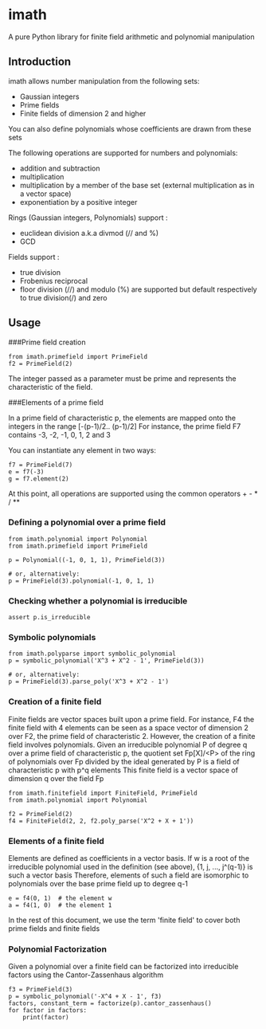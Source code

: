 # imath
A pure Python library for finite field arithmetic and polynomial manipulation

## Introduction
imath allows number manipulation from the following sets:
- Gaussian integers
- Prime fields
- Finite fields of dimension 2 and higher

You can also define polynomials whose coefficients are drawn from these sets

The following operations are supported for numbers and polynomials:
- addition and subtraction
- multiplication
- multiplication by a member of the base set (external multiplication as in a vector space)
- exponentiation by a positive integer

Rings (Gaussian integers, Polynomials) support :
- euclidean division a.k.a divmod (// and %)
- GCD

Fields support :
- true division
- Frobenius reciprocal
- floor division (//) and modulo (%) are supported but default respectively to true division(/) and zero

## Usage


###Prime field creation


    from imath.primefield import PrimeField
    f2 = PrimeField(2)
    
The integer passed as a parameter must be prime and represents the characteristic of the field.

###Elements of a prime field

In a prime field of characteristic p, the elements are mapped onto the integers in the range [-(p-1)/2.. (p-1)/2]
For instance, the prime field F7 contains -3, -2, -1, 0, 1, 2 and 3

You can instantiate any element in two ways:

    f7 = PrimeField(7)
    e = f7(-3)
    g = f7.element(2)
    
At this point, all operations are supported using the common operators + - * / **

### Defining a polynomial over a prime field

    from imath.polynomial import Polynomial
    from imath.primefield import PrimeField
    
    p = Polynomial((-1, 0, 1, 1), PrimeField(3))
    
    # or, alternatively:
    p = PrimeField(3).polynomial(-1, 0, 1, 1)
    
### Checking whether a polynomial is irreducible

    assert p.is_irreducible
    
### Symbolic polynomials

    from imath.polyparse import symbolic_polynomial
    p = symbolic_polynomial('X^3 + X^2 - 1', PrimeField(3))
    
    # or, alternatively:
    p = PrimeField(3).parse_poly('X^3 + X^2 - 1')
    
### Creation of a finite field
Finite fields are vector spaces built upon a prime field. For instance, F4 the finite field with 4 elements can be seen as a space vector of dimension 2 over F2, the prime field of characteristic 2.
However, the creation of a finite field involves polynomials. Given an irreducible polynomial P of degree q over a prime field of characteristic p, the quotient set Fp[X]/\<P> of the ring of polynomials over Fp divided by the ideal generated by P is a field of characteristic p with p^q elements
This finite field is a vector space of dimension q over the field Fp

    from imath.finitefield import FiniteField, PrimeField
    from imath.polynomial import Polynomial
    
    f2 = PrimeField(2)
    f4 = FiniteField(2, 2, f2.poly_parse('X^2 + X + 1'))
    
### Elements of a finite field
Elements are defined as coefficients in a vector basis. If w is a root of the irreducible polynomial used in the definition (see above), {1, j, ..., j^(q-1)} is such a vector basis
Therefore, elements of such a field are isomorphic to polynomials over the base prime field up to degree q-1

    e = f4(0, 1)  # the element w
    a = f4(1, 0)  # the element 1
    
In the rest of this document, we use the term 'finite field' to cover both prime fields and finite fields 
    
### Polynomial Factorization
Given a polynomial over a finite field can be factorized into irreducible factors using the Cantor-Zassenhaus algorithm

    f3 = PrimeField(3)
    p = symbolic_polynomial('-X^4 + X - 1', f3)
    factors, constant_term = factorize(p).cantor_zassenhaus()
    for factor in factors:
        print(factor)
